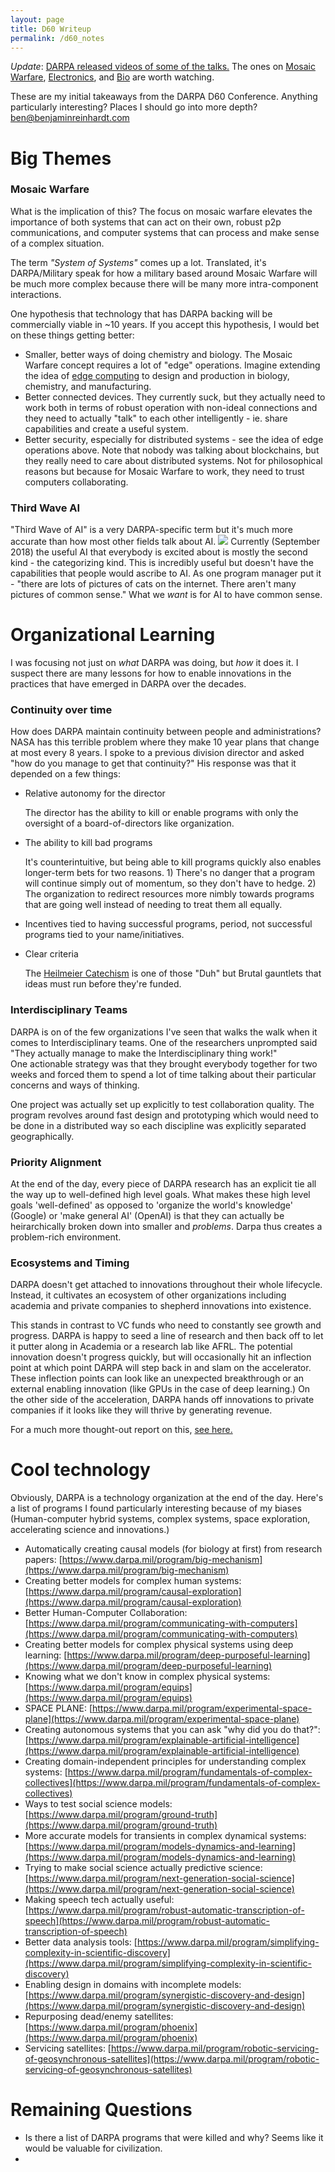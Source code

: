 ```yaml
---
layout: page
title: D60 Writeup
permalink: /d60_notes
---
```

_Update_: [DARPA released videos of some of the talks.](https://www.youtube.com/playlist?list=PL6wMum5UsYvbLCUdhDjA_j0cXhlBI0jnW)
The ones on [Mosaic Warfare](https://www.youtube.com/watch?v=33VAnIEjDgk&list=PL6wMum5UsYvbLCUdhDjA_j0cXhlBI0jnW&index=4&t=0s), [Electronics](https://www.youtube.com/watch?v=W_cB8VYunY8&list=PL6wMum5UsYvbLCUdhDjA_j0cXhlBI0jnW&index=5&t=0s), and [Bio](https://www.youtube.com/watch?v=CdRdkxb3G7w&list=PL6wMum5UsYvbLCUdhDjA_j0cXhlBI0jnW&index=8&t=0s) are worth watching.


These are my initial takeaways from the DARPA D60 Conference. Anything particularly interesting? Places I should go into more depth? <ben@benjaminreinhardt.com>


# Big Themes
### Mosaic Warfare
What is the implication of this? The focus on mosaic warfare elevates the importance of both systems that can act on their own, robust p2p communications, and computer systems that can process and make sense of a complex situation.

The term *"System of Systems"* comes up a lot. Translated, it's DARPA/Military speak for how a military based around Mosaic Warfare will be much more complex because there will be many more intra-component interactions.

One hypothesis that technology that has DARPA backing will be commercially viable in ~10 years. If you accept this hypothesis, I would bet on these things getting better:
- Smaller, better ways of doing chemistry and biology. The Mosaic Warfare concept requires a lot of "edge" operations. Imagine extending the idea of [edge computing](https://en.wikipedia.org/wiki/Edge_computing) to design and production in biology, chemistry, and manufacturing.
- Better connected devices. They currently suck, but they actually need to work both in terms of robust operation with non-ideal connections and they need to actually "talk" to each other intelligently - ie. share capabilities and create a useful system.
- Better security, especially for distributed systems - see the idea of edge operations above. Note that nobody was talking about blockchains, but they really need to care about distributed systems. Not for philosophical reasons but because for Mosaic Warfare to work, they need to trust computers collaborating.
### Third Wave AI
"Third Wave of AI" is a very DARPA-specific term but it's much more accurate than how most other fields talk about AI.
![](https://www.nextbigfuture.com/wp-content/uploads/2017/02/3wavesAI-1-730x430.jpg)
Currently (September 2018) the useful AI that everybody is excited about is mostly the second kind - the categorizing kind. This is incredibly useful but doesn't have the capabilities that people would ascribe to AI. As one program manager put it - "there are lots of pictures of cats on the internet. There aren't many pictures of common sense." What we *want* is for AI to have common sense.

# Organizational Learning
I was focusing not just on *what* DARPA was doing, but *how* it does it. I suspect there are many lessons for how to enable innovations in the practices that have emerged in DARPA over the decades.
### Continuity over time
How does DARPA maintain continuity between people and administrations? NASA has this terrible problem where they make 10 year plans that change at most every 8 years. I spoke to a previous division director and asked "how do you manage to get that continuity?" His response was that it depended on a few things:
- Relative autonomy for the director

  The director has the ability to kill or enable programs with only the oversight of a board-of-directors like organization.
- The ability to kill bad programs

  It's counterintuitive, but being able to kill programs quickly also enables longer-term bets for two reasons. 1) There's no danger that a program will continue simply out of momentum, so they don't have to hedge. 2) The organization to redirect resources more nimbly towards programs that are going well instead of needing to treat them all equally.
- Incentives tied to having successful programs, period, not successful programs tied to your name/initiatives.
- Clear criteria

  The [Heilmeier Catechism](https://www.darpa.mil/work-with-us/heilmeier-catechism) is one of those "Duh" but Brutal gauntlets that ideas must run before they're funded.


### Interdisciplinary Teams
DARPA is on of the few organizations I've seen that walks the walk when it comes to Interdisciplinary teams. One of the researchers unprompted said "They actually manage to make the Interdisciplinary thing work!"  
One actionable strategy was that they brought everybody together for two weeks and forced them to spend a lot of time talking about their particular concerns and ways of thinking.

One project was actually set up explicitly to test collaboration quality. The program revolves around fast design and prototyping which would need to be done in a distributed way so each discipline was explicitly separated geographically.

### Priority Alignment
At the end of the day, every piece of DARPA research has an explicit tie all the way up to well-defined high level goals. What makes these high level goals 'well-defined' as opposed to 'organize the world's knowledge' (Google) or 'make general AI' (OpenAI) is that they can actually be heirarchically broken down into smaller and *problems*. Darpa thus creates a problem-rich environment.


### Ecosystems and Timing
DARPA doesn't get attached to innovations throughout their whole lifecycle. Instead, it cultivates an ecosystem of other organizations including academia and private companies to shepherd innovations into existence.

This stands in contrast to VC funds who need to constantly see growth and progress. DARPA is happy to seed a line of research and then back off to let it putter along in Academia or a research lab like AFRL. The potential innovation doesn't progress quickly, but will occasionally hit an inflection point at which point DARPA will step back in and slam on the accelerator. These inflection points can look like an unexpected breakthrough or an external enabling innovation (like GPUs in the case of deep learning.) On the other side of the acceleration, DARPA hands off innovations to private companies if it looks like they will thrive by generating revenue.

For a much more thought-out report on this, [see here.](https://fas.org/sgp/crs/natsec/R45088.pdf)

# Cool technology
Obviously, DARPA is a technology organization at the end of the day. Here's a list of programs I found particularly interesting because of my biases (Human-computer hybrid systems, complex systems, space exploration, accelerating science and innovations.)

-  Automatically creating causal models (for biology at first) from research papers: [https://www.darpa.mil/program/big-mechanism](https://www.darpa.mil/program/big-mechanism)
- Creating better models for complex human systems:
[https://www.darpa.mil/program/causal-exploration](https://www.darpa.mil/program/causal-exploration)
- Better Human-Computer Collaboration:[https://www.darpa.mil/program/communicating-with-computers](https://www.darpa.mil/program/communicating-with-computers)
- Creating better models for complex physical systems using deep learning:
[https://www.darpa.mil/program/deep-purposeful-learning](https://www.darpa.mil/program/deep-purposeful-learning)
- Knowing what we don't know in complex physical systems:
[https://www.darpa.mil/program/equips](https://www.darpa.mil/program/equips)
- SPACE PLANE:
[https://www.darpa.mil/program/experimental-space-plane](https://www.darpa.mil/program/experimental-space-plane)
- Creating autonomous systems that you can ask "why did you do that?":
[https://www.darpa.mil/program/explainable-artificial-intelligence](https://www.darpa.mil/program/explainable-artificial-intelligence)
- Creating domain-independent principles for understanding complex systems:
[https://www.darpa.mil/program/fundamentals-of-complex-collectives](https://www.darpa.mil/program/fundamentals-of-complex-collectives)
- Ways to test social science models:
[https://www.darpa.mil/program/ground-truth](https://www.darpa.mil/program/ground-truth)
- More accurate models for transients in complex dynamical systems:
[https://www.darpa.mil/program/models-dynamics-and-learning](https://www.darpa.mil/program/models-dynamics-and-learning)
- Trying to make social science actually predictive science:
[https://www.darpa.mil/program/next-generation-social-science](https://www.darpa.mil/program/next-generation-social-science)
- Making speech tech actually useful:
[https://www.darpa.mil/program/robust-automatic-transcription-of-speech](https://www.darpa.mil/program/robust-automatic-transcription-of-speech)
- Better data analysis tools:
[https://www.darpa.mil/program/simplifying-complexity-in-scientific-discovery](https://www.darpa.mil/program/simplifying-complexity-in-scientific-discovery)
- Enabling design in domains with incomplete models:
[https://www.darpa.mil/program/synergistic-discovery-and-design](https://www.darpa.mil/program/synergistic-discovery-and-design)
- Repurposing dead/enemy satellites:
[https://www.darpa.mil/program/phoenix](https://www.darpa.mil/program/phoenix)
- Servicing satellites:
[https://www.darpa.mil/program/robotic-servicing-of-geosynchronous-satellites](https://www.darpa.mil/program/robotic-servicing-of-geosynchronous-satellites)


# Remaining Questions
- Is there a list of DARPA programs that were killed and why? Seems like it would be valuable for civilization.
-
